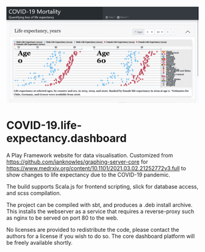 ![Preview image of the main visualisation for COVID-19.life-expectancy.dashboard](server/public/images/socialpreview.png "COVID-19.life-expectancy.dashboard")

# COVID-19.life-expectancy.dashboard

A Play Framework website for data visualisation. Customized from https://github.com/ianknowles/graphing-server-core for https://www.medrxiv.org/content/10.1101/2021.03.02.21252772v3.full
to show changes to life expectancy due to the COVID-19 pandemic.

The build supports Scala.js for frontend scripting, slick for database access, and scss compilation.

The project can be compiled with sbt, and produces a .deb install archive. This installs the webserver as a service that
requires a reverse-proxy such as nginx to be served on port 80 to the web.

No licenses are provided to redistribute the code, please contact the authors for a license if you wish to do so. The core dashboard platform will be freely available shortly.
